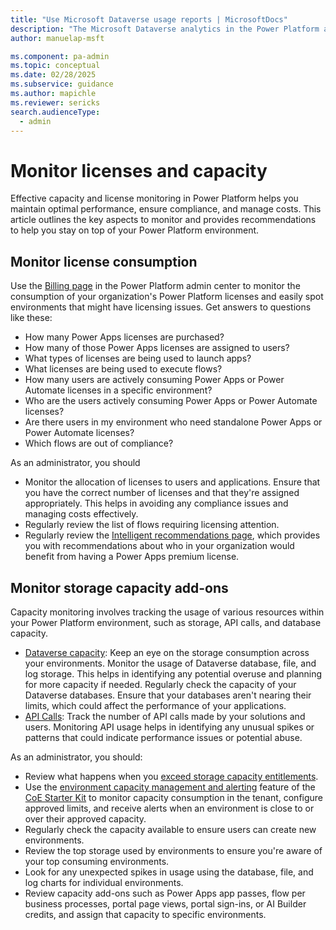 ```yaml
---
title: "Use Microsoft Dataverse usage reports | MicrosoftDocs"
description: "The Microsoft Dataverse analytics in the Power Platform admin center provides details about Dataverse usage in the selected environment."
author: manuelap-msft

ms.component: pa-admin
ms.topic: conceptual
ms.date: 02/28/2025
ms.subservice: guidance
ms.author: mapichle
ms.reviewer: sericks
search.audienceType: 
  - admin
---
```

# Monitor licenses and capacity

Effective capacity and license monitoring in Power Platform helps you maintain optimal performance, ensure compliance, and manage costs. This article outlines the key aspects to monitor and provides recommendations to help you stay on top of your Power Platform environment.

## Monitor license consumption

Use the [Billing page](/power-platform/admin/view-license-consumption-issues) in the Power Platform admin center to monitor the consumption of your organization's Power Platform licenses and easily spot environments that might have licensing issues. Get answers to questions like these:

- How many Power Apps licenses are purchased?
- How many of those Power Apps licenses are assigned to users?
- What types of licenses are being used to launch apps?
- What licenses are being used to execute flows?
- How many users are actively consuming Power Apps or Power Automate licenses in a specific environment?
- Who are the users actively consuming Power Apps or Power Automate licenses?
- Are there users in my environment who need standalone Power Apps or Power Automate licenses?
- Which flows are out of compliance?

As an administrator, you should

- Monitor the allocation of licenses to users and applications. Ensure that you have the correct number of licenses and that they're assigned appropriately. This helps in avoiding any compliance issues and managing costs effectively.
- Regularly review the list of flows requiring licensing attention.
- Regularly review the [Intelligent recommendations page](/power-platform/admin/get-recommendations-licensing), which provides you with recommendations about who in your organization would benefit from having a Power Apps premium license.

## Monitor storage capacity add-ons

Capacity monitoring involves tracking the usage of various resources within your Power Platform environment, such as storage, API calls, and database capacity.

- [Dataverse capacity](/power-platform/admin/capacity-storage): Keep an eye on the storage consumption across your environments. Monitor the usage of Dataverse database, file, and log storage. This helps in identifying any potential overuse and planning for more capacity if needed. Regularly check the capacity of your Dataverse databases. Ensure that your databases aren't nearing their limits, which could affect the performance of your applications.
- [API Calls](/power-platform/admin/analytics-common-data-service#api-call-statistics): Track the number of API calls made by your solutions and users. Monitoring API usage helps in identifying any unusual spikes or patterns that could indicate performance issues or potential abuse.

As an administrator, you should:

- Review what happens when you [exceed storage capacity entitlements](/power-platform/admin/capacity-storage#changes-for-exceeding-storage-capacity-entitlements).
- Use the [environment capacity management and alerting](/power-platform/guidance/coe/capacity-alerting) feature of the [CoE Starter Kit](/power-platform/guidance/coe/starter-kit) to monitor capacity consumption in the tenant, configure approved limits, and receive alerts when an environment is close to or over their approved capacity.
- Regularly check the capacity available to ensure users can create new environments.
- Review the top storage used by environments to ensure you're aware of your top consuming environments.
- Look for any unexpected spikes in usage using the database, file, and log charts for individual environments.
- Review capacity add-ons such as Power Apps app passes, flow per business processes, portal page views, portal sign-ins, or AI Builder credits, and assign that capacity to specific environments.
